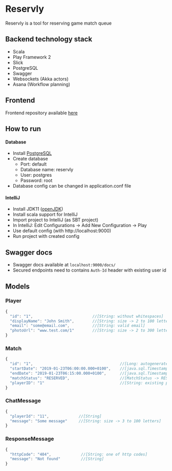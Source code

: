 # Reservly
Reservly is a tool for reserving game match queue

## Backend technology stack
* Scala
* Play Framework 2
* Slick
* PostgreSQL
* Swagger
* Websockets (Akka actors)
* Asana (Workflow planning)

## Frontend
Frontend repository available [here](https://github.com/mtrybus2208/game-reservation-app) 

## How to run
#### Database
* Install [PostgreSQL](https://www.postgresql.org/download/)
* Create database 
  - Port: default
  - Database name: reservly
  - User: postgres
  - Password: root
* Database config can be changed in application.conf file
  
#### IntelliJ
* Install JDK11 ([openJDK](https://adoptopenjdk.net))
* Install scala support for IntelliJ
* Import project to IntelliJ (as SBT project)
* In IntelliJ: Edit Configurations -> Add New Configuration -> Play
* Use default config (with http://localhost:9000)
* Run project with created config

## Swagger docs
* Swagger docs available at `localhost:9000/docs/`
* Secured endpoints need to contains `Auth-Id` header with existing user id

## Models

### Player
```javascript
{ 
  "id": "1",                          //[String: without whitespaces]
  "displayName": "John Smith",        //[String: size -> 2 to 100 letters]
  "email": "some@email.com",          //[String: valid email]
  "photoUrl": "www.test.com/1"        //[String: size -> 2 to 300 letters]
}
```

### Match
```javascript
{ 
  "id": "1",                                      //[Long: autogenerated]
  "startDate": "2019-01-23T06:00:00.000+0100",    //[java.sql.Timestamp: start date must be before end date]
  "endDate": "2019-01-23T06:15:00.000+0100",      //[java.sql.Timestamp: end date must be after start date]
  "matchStatus": "RESERVED",                      //[MatchStatus -> RESERVED, ENDED]
  "playerID": "1"                                 //[String: existing player id]
}
```

### ChatMessage
```javascript
{ 
  "playerId": "11",             //[String]
  "message": "Some message"     //[String: size -> 3 to 100 letters]
}
```

### ResponseMessage
```javascript
{ 
  "httpCode": "404",             //[String: one of http codes]
  "message": "Not found"         //[String]
}
